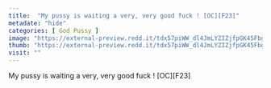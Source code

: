```yaml
---
title:  "My pussy is waiting a very, very good fuck ! [OC][F23]"
metadate: "hide"
categories: [ God Pussy ]
image: "https://external-preview.redd.it/tdx57piWW_dl4JmLYZIZjfpGK45FbgmcqLg1LYg7t94.jpg?auto=webp&s=280f008f3f7121b6ab54119bd9d1d3cd7e48ce01"
thumb: "https://external-preview.redd.it/tdx57piWW_dl4JmLYZIZjfpGK45FbgmcqLg1LYg7t94.jpg?width=1080&crop=smart&auto=webp&s=87247b699b71c24429bc2fc18c4461223ac7598c"
visit: ""
---
```

My pussy is waiting a very, very good fuck ! [OC][F23]

